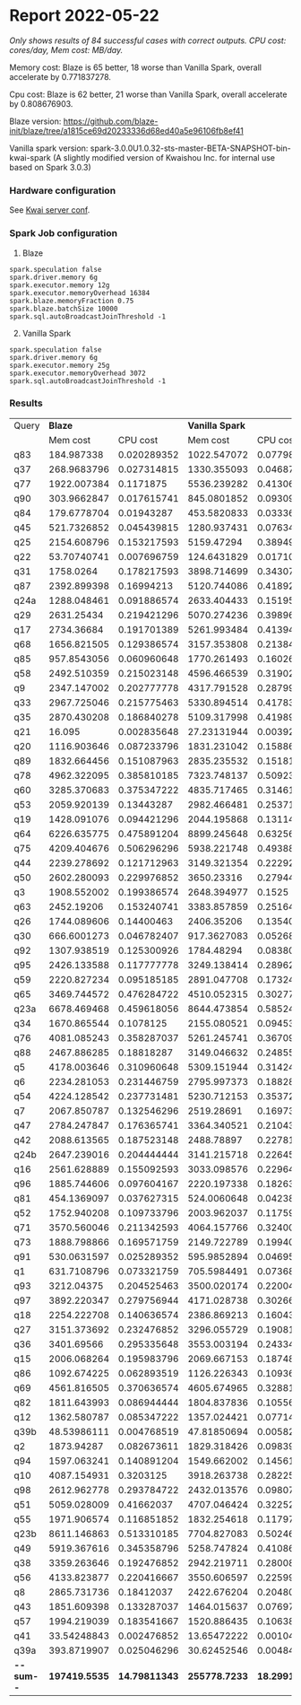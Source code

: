 
# Report 2022-05-22


_Only shows results of 84 successful cases with correct outputs. CPU cost: cores/day, Mem cost: MB/day._

Memory cost: Blaze is 65 better, 18 worse than Vanilla Spark, overall accelerate by 0.771837278.

Cpu cost: Blaze is 62 better, 21 worse than Vanilla Spark, overall accelerate by 0.808676903.

Blaze version: https://github.com/blaze-init/blaze/tree/a1815ce69d20233336d68ed40a5e96106fb8ef41

Vanilla spark version: spark-3.0.0U1.0.32-sts-master-BETA-SNAPSHOT-bin-kwai-spark (A slightly modified version of 
Kwaishou Inc. for internal use based on Spark 3.0.3)


### Hardware configuration
See [Kwai server conf](./kwai1-hardware-conf.md).

### Spark Job configuration

1. Blaze
```
spark.speculation false
spark.driver.memory 6g
spark.executor.memory 12g
spark.executor.memoryOverhead 16384
spark.blaze.memoryFraction 0.75
spark.blaze.batchSize 10000
spark.sql.autoBroadcastJoinThreshold -1
```

2. Vanilla Spark
```
spark.speculation false
spark.driver.memory 6g
spark.executor.memory 25g
spark.executor.memoryOverhead 3072
spark.sql.autoBroadcastJoinThreshold -1
```


### Results
<table>
  <tr>
    <td>Query</td>
    <td colspan="2"><b>Blaze</b></td>
    <td colspan="2"><b>Vanilla Spark</b></td>
    <td><b>Mem cost %</b></td>
    <td><b>CPU cost %</b></td>
  </tr>
  <tr>
    <td></td>
    <td>Mem cost</td>
    <td>CPU cost</td>
    <td>Mem cost</td>
    <td>CPU cost</td>
    <td></td>
    <td></td>
  </tr>
<tr>
        <td>q83</td>
        <td>184.987338</td>
        <td>0.020289352</td>
        <td>1022.547072</td>
        <td>0.077986111</td>
        <td>0.180908384</td>
        <td>0.260166221</td>
    </tr>
    <tr>
        <td>q37</td>
        <td>268.9683796</td>
        <td>0.027314815</td>
        <td>1330.355093</td>
        <td>0.046875</td>
        <td>0.202177886</td>
        <td>0.582716049</td>
    </tr>
    <tr>
        <td>q77</td>
        <td>1922.007384</td>
        <td>0.1171875</td>
        <td>5536.239282</td>
        <td>0.41306713</td>
        <td>0.347168409</td>
        <td>0.28370086</td>
    </tr>
    <tr>
        <td>q90</td>
        <td>303.9662847</td>
        <td>0.017615741</td>
        <td>845.0801852</td>
        <td>0.093090278</td>
        <td>0.359689282</td>
        <td>0.189232873</td>
    </tr>
    <tr>
        <td>q84</td>
        <td>179.6778704</td>
        <td>0.01943287</td>
        <td>453.5820833</td>
        <td>0.033368056</td>
        <td>0.396130881</td>
        <td>0.582379466</td>
    </tr>
    <tr>
        <td>q45</td>
        <td>521.7326852</td>
        <td>0.045439815</td>
        <td>1280.937431</td>
        <td>0.076342593</td>
        <td>0.407305363</td>
        <td>0.595209218</td>
    </tr>
    <tr>
        <td>q25</td>
        <td>2154.608796</td>
        <td>0.153217593</td>
        <td>5159.47294</td>
        <td>0.389490741</td>
        <td>0.4176025</td>
        <td>0.393379294</td>
    </tr>
    <tr>
        <td>q22</td>
        <td>53.70740741</td>
        <td>0.007696759</td>
        <td>124.6431829</td>
        <td>0.017106481</td>
        <td>0.430889249</td>
        <td>0.449932341</td>
    </tr>
    <tr>
        <td>q31</td>
        <td>1758.0264</td>
        <td>0.178217593</td>
        <td>3898.714699</td>
        <td>0.343078704</td>
        <td>0.450924609</td>
        <td>0.519465623</td>
    </tr>
    <tr>
        <td>q87</td>
        <td>2392.899398</td>
        <td>0.16994213</td>
        <td>5120.744086</td>
        <td>0.418923611</td>
        <td>0.467295252</td>
        <td>0.405663766</td>
    </tr>
    <tr>
        <td>q24a</td>
        <td>1288.048461</td>
        <td>0.091886574</td>
        <td>2633.404433</td>
        <td>0.151956019</td>
        <td>0.489119121</td>
        <td>0.604691903</td>
    </tr>
    <tr>
        <td>q29</td>
        <td>2631.25434</td>
        <td>0.219421296</td>
        <td>5070.274236</td>
        <td>0.398969907</td>
        <td>0.518957007</td>
        <td>0.54996954</td>
    </tr>
    <tr>
        <td>q17</td>
        <td>2734.36684</td>
        <td>0.191701389</td>
        <td>5261.993484</td>
        <td>0.413946759</td>
        <td>0.519644665</td>
        <td>0.463106389</td>
    </tr>
    <tr>
        <td>q68</td>
        <td>1656.821505</td>
        <td>0.129386574</td>
        <td>3157.353808</td>
        <td>0.213842593</td>
        <td>0.52475003</td>
        <td>0.605055207</td>
    </tr>
    <tr>
        <td>q85</td>
        <td>957.8543056</td>
        <td>0.060960648</td>
        <td>1770.261493</td>
        <td>0.160266204</td>
        <td>0.541080687</td>
        <td>0.3803712</td>
    </tr>
    <tr>
        <td>q58</td>
        <td>2492.510359</td>
        <td>0.215023148</td>
        <td>4596.466539</td>
        <td>0.319027778</td>
        <td>0.542266617</td>
        <td>0.673995066</td>
    </tr>
    <tr>
        <td>q9</td>
        <td>2347.147002</td>
        <td>0.202777778</td>
        <td>4317.791528</td>
        <td>0.287997685</td>
        <td>0.543598964</td>
        <td>0.704095165</td>
    </tr>
    <tr>
        <td>q33</td>
        <td>2967.725046</td>
        <td>0.215775463</td>
        <td>5330.894514</td>
        <td>0.417835648</td>
        <td>0.556703015</td>
        <td>0.516412288</td>
    </tr>
    <tr>
        <td>q35</td>
        <td>2870.430208</td>
        <td>0.186840278</td>
        <td>5109.317998</td>
        <td>0.419895833</td>
        <td>0.561803006</td>
        <td>0.444968163</td>
    </tr>
    <tr>
        <td>q21</td>
        <td>16.095</td>
        <td>0.002835648</td>
        <td>27.23131944</td>
        <td>0.003923611</td>
        <td>0.59104738</td>
        <td>0.722713864</td>
    </tr>
    <tr>
        <td>q20</td>
        <td>1116.903646</td>
        <td>0.087233796</td>
        <td>1831.231042</td>
        <td>0.158865741</td>
        <td>0.609919568</td>
        <td>0.54910389</td>
    </tr>
    <tr>
        <td>q89</td>
        <td>1832.664456</td>
        <td>0.151087963</td>
        <td>2835.235532</td>
        <td>0.15181713</td>
        <td>0.646388787</td>
        <td>0.995197072</td>
    </tr>
    <tr>
        <td>q78</td>
        <td>4962.322095</td>
        <td>0.385810185</td>
        <td>7323.748137</td>
        <td>0.509236111</td>
        <td>0.677565913</td>
        <td>0.757625347</td>
    </tr>
    <tr>
        <td>q60</td>
        <td>3285.370683</td>
        <td>0.375347222</td>
        <td>4835.717465</td>
        <td>0.314618056</td>
        <td>0.67939674</td>
        <td>1.193025052</td>
    </tr>
    <tr>
        <td>q53</td>
        <td>2059.920139</td>
        <td>0.13443287</td>
        <td>2982.466481</td>
        <td>0.253715278</td>
        <td>0.690676711</td>
        <td>0.529857215</td>
    </tr>
    <tr>
        <td>q19</td>
        <td>1428.091076</td>
        <td>0.094421296</td>
        <td>2044.195868</td>
        <td>0.131145833</td>
        <td>0.69860775</td>
        <td>0.719971759</td>
    </tr>
    <tr>
        <td>q64</td>
        <td>6226.635775</td>
        <td>0.475891204</td>
        <td>8899.245648</td>
        <td>0.632569444</td>
        <td>0.699681301</td>
        <td>0.752314561</td>
    </tr>
    <tr>
        <td>q75</td>
        <td>4209.404676</td>
        <td>0.506296296</td>
        <td>5938.221748</td>
        <td>0.493888889</td>
        <td>0.708866198</td>
        <td>1.02512186</td>
    </tr>
    <tr>
        <td>q44</td>
        <td>2239.278692</td>
        <td>0.121712963</td>
        <td>3149.321354</td>
        <td>0.222928241</td>
        <td>0.711035312</td>
        <td>0.545973729</td>
    </tr>
    <tr>
        <td>q50</td>
        <td>2602.280093</td>
        <td>0.229976852</td>
        <td>3650.23316</td>
        <td>0.279444444</td>
        <td>0.71290791</td>
        <td>0.822978794</td>
    </tr>
    <tr>
        <td>q3</td>
        <td>1908.552002</td>
        <td>0.199386574</td>
        <td>2648.394977</td>
        <td>0.1525</td>
        <td>0.720644775</td>
        <td>1.307452945</td>
    </tr>
    <tr>
        <td>q63</td>
        <td>2452.19206</td>
        <td>0.153240741</td>
        <td>3383.857859</td>
        <td>0.251643519</td>
        <td>0.724673483</td>
        <td>0.608959617</td>
    </tr>
    <tr>
        <td>q26</td>
        <td>1744.089606</td>
        <td>0.14400463</td>
        <td>2406.35206</td>
        <td>0.135405093</td>
        <td>0.724785718</td>
        <td>1.063509702</td>
    </tr>
    <tr>
        <td>q30</td>
        <td>666.6001273</td>
        <td>0.046782407</td>
        <td>917.3627083</td>
        <td>0.052685185</td>
        <td>0.726648382</td>
        <td>0.887961336</td>
    </tr>
    <tr>
        <td>q92</td>
        <td>1307.938519</td>
        <td>0.125300926</td>
        <td>1784.48294</td>
        <td>0.08380787</td>
        <td>0.732950979</td>
        <td>1.495097362</td>
    </tr>
    <tr>
        <td>q95</td>
        <td>2426.133588</td>
        <td>0.117777778</td>
        <td>3249.138414</td>
        <td>0.28962963</td>
        <td>0.746700595</td>
        <td>0.406649616</td>
    </tr>
    <tr>
        <td>q59</td>
        <td>2220.827234</td>
        <td>0.095185185</td>
        <td>2891.047708</td>
        <td>0.173240741</td>
        <td>0.768173845</td>
        <td>0.549438803</td>
    </tr>
    <tr>
        <td>q65</td>
        <td>3469.744572</td>
        <td>0.476284722</td>
        <td>4510.052315</td>
        <td>0.302777778</td>
        <td>0.76933577</td>
        <td>1.573050459</td>
    </tr>
    <tr>
        <td>q23a</td>
        <td>6678.469468</td>
        <td>0.459618056</td>
        <td>8644.473854</td>
        <td>0.585243056</td>
        <td>0.77257096</td>
        <td>0.785345595</td>
    </tr>
    <tr>
        <td>q34</td>
        <td>1670.865544</td>
        <td>0.1078125</td>
        <td>2155.080521</td>
        <td>0.094537037</td>
        <td>0.775314671</td>
        <td>1.140426053</td>
    </tr>
    <tr>
        <td>q76</td>
        <td>4081.085243</td>
        <td>0.358287037</td>
        <td>5261.245741</td>
        <td>0.367094907</td>
        <td>0.775688011</td>
        <td>0.976006558</td>
    </tr>
    <tr>
        <td>q88</td>
        <td>2467.886285</td>
        <td>0.18818287</td>
        <td>3149.046632</td>
        <td>0.248553241</td>
        <td>0.783693153</td>
        <td>0.757112922</td>
    </tr>
    <tr>
        <td>q5</td>
        <td>4178.003646</td>
        <td>0.310960648</td>
        <td>5309.151944</td>
        <td>0.314247685</td>
        <td>0.786943695</td>
        <td>0.98953998</td>
    </tr>
    <tr>
        <td>q6</td>
        <td>2234.281053</td>
        <td>0.231446759</td>
        <td>2795.997373</td>
        <td>0.188287037</td>
        <td>0.79909984</td>
        <td>1.229223015</td>
    </tr>
    <tr>
        <td>q54</td>
        <td>4224.128542</td>
        <td>0.237731481</td>
        <td>5230.712153</td>
        <td>0.353726852</td>
        <td>0.807562798</td>
        <td>0.672076435</td>
    </tr>
    <tr>
        <td>q7</td>
        <td>2067.850787</td>
        <td>0.132546296</td>
        <td>2519.28691</td>
        <td>0.169733796</td>
        <td>0.820807975</td>
        <td>0.780906921</td>
    </tr>
    <tr>
        <td>q47</td>
        <td>2784.247847</td>
        <td>0.176365741</td>
        <td>3364.340521</td>
        <td>0.210439815</td>
        <td>0.827576112</td>
        <td>0.838081619</td>
    </tr>
    <tr>
        <td>q42</td>
        <td>2088.613565</td>
        <td>0.187523148</td>
        <td>2488.78897</td>
        <td>0.2278125</td>
        <td>0.839208784</td>
        <td>0.823146878</td>
    </tr>
    <tr>
        <td>q24b</td>
        <td>2647.239016</td>
        <td>0.204444444</td>
        <td>3141.215718</td>
        <td>0.226458333</td>
        <td>0.842743464</td>
        <td>0.902790555</td>
    </tr>
    <tr>
        <td>q16</td>
        <td>2561.628889</td>
        <td>0.155092593</td>
        <td>3033.098576</td>
        <td>0.229641204</td>
        <td>0.844558403</td>
        <td>0.675369185</td>
    </tr>
    <tr>
        <td>q96</td>
        <td>1885.744606</td>
        <td>0.097604167</td>
        <td>2220.197338</td>
        <td>0.182638889</td>
        <td>0.849359007</td>
        <td>0.534410646</td>
    </tr>
    <tr>
        <td>q81</td>
        <td>454.1369097</td>
        <td>0.037627315</td>
        <td>524.0060648</td>
        <td>0.042384259</td>
        <td>0.866663461</td>
        <td>0.887766248</td>
    </tr>
    <tr>
        <td>q52</td>
        <td>1752.940208</td>
        <td>0.109733796</td>
        <td>2003.962037</td>
        <td>0.117592593</td>
        <td>0.874737234</td>
        <td>0.933169291</td>
    </tr>
    <tr>
        <td>q71</td>
        <td>3570.560046</td>
        <td>0.211342593</td>
        <td>4064.157766</td>
        <td>0.32400463</td>
        <td>0.878548583</td>
        <td>0.652282632</td>
    </tr>
    <tr>
        <td>q73</td>
        <td>1888.798866</td>
        <td>0.169571759</td>
        <td>2149.722789</td>
        <td>0.199409722</td>
        <td>0.878624386</td>
        <td>0.850368565</td>
    </tr>
    <tr>
        <td>q91</td>
        <td>530.0631597</td>
        <td>0.025289352</td>
        <td>595.9852894</td>
        <td>0.046956019</td>
        <td>0.88938967</td>
        <td>0.538575302</td>
    </tr>
    <tr>
        <td>q1</td>
        <td>631.7108796</td>
        <td>0.073321759</td>
        <td>705.5984491</td>
        <td>0.073680556</td>
        <td>0.895283827</td>
        <td>0.99513038</td>
    </tr>
    <tr>
        <td>q93</td>
        <td>3212.04375</td>
        <td>0.204525463</td>
        <td>3500.020174</td>
        <td>0.220046296</td>
        <td>0.917721496</td>
        <td>0.929465601</td>
    </tr>
    <tr>
        <td>q97</td>
        <td>3892.220347</td>
        <td>0.279756944</td>
        <td>4171.028738</td>
        <td>0.302662037</td>
        <td>0.933155965</td>
        <td>0.924321224</td>
    </tr>
    <tr>
        <td>q18</td>
        <td>2254.222708</td>
        <td>0.140636574</td>
        <td>2386.869213</td>
        <td>0.160439815</td>
        <td>0.944426572</td>
        <td>0.876569038</td>
    </tr>
    <tr>
        <td>q27</td>
        <td>3151.373692</td>
        <td>0.232476852</td>
        <td>3296.055729</td>
        <td>0.190810185</td>
        <td>0.956104493</td>
        <td>1.218367099</td>
    </tr>
    <tr>
        <td>q36</td>
        <td>3401.69566</td>
        <td>0.295335648</td>
        <td>3553.003194</td>
        <td>0.243344907</td>
        <td>0.957414186</td>
        <td>1.213650416</td>
    </tr>
    <tr>
        <td>q15</td>
        <td>2006.068264</td>
        <td>0.195983796</td>
        <td>2069.667153</td>
        <td>0.187488426</td>
        <td>0.969270958</td>
        <td>1.045311439</td>
    </tr>
    <tr>
        <td>q86</td>
        <td>1092.674225</td>
        <td>0.062893519</td>
        <td>1126.226343</td>
        <td>0.109363426</td>
        <td>0.97020837</td>
        <td>0.575087311</td>
    </tr>
    <tr>
        <td>q69</td>
        <td>4561.816505</td>
        <td>0.370636574</td>
        <td>4605.674965</td>
        <td>0.328819444</td>
        <td>0.9904773</td>
        <td>1.12717353</td>
    </tr>
    <tr>
        <td>q82</td>
        <td>1811.643993</td>
        <td>0.086944444</td>
        <td>1804.837836</td>
        <td>0.10556713</td>
        <td>1.003771063</td>
        <td>0.823593904</td>
    </tr>
    <tr>
        <td>q12</td>
        <td>1362.580787</td>
        <td>0.085347222</td>
        <td>1357.024421</td>
        <td>0.077141204</td>
        <td>1.004094522</td>
        <td>1.106376594</td>
    </tr>
    <tr>
        <td>q39b</td>
        <td>48.53986111</td>
        <td>0.004768519</td>
        <td>47.81850694</td>
        <td>0.005821759</td>
        <td>1.015085251</td>
        <td>0.819085487</td>
    </tr>
    <tr>
        <td>q2</td>
        <td>1873.94287</td>
        <td>0.082673611</td>
        <td>1829.318426</td>
        <td>0.098391204</td>
        <td>1.024394028</td>
        <td>0.840254088</td>
    </tr>
    <tr>
        <td>q94</td>
        <td>1597.063241</td>
        <td>0.140891204</td>
        <td>1549.662002</td>
        <td>0.145613426</td>
        <td>1.030588114</td>
        <td>0.967570145</td>
    </tr>
    <tr>
        <td>q10</td>
        <td>4087.154931</td>
        <td>0.3203125</td>
        <td>3918.263738</td>
        <td>0.282256944</td>
        <td>1.043103579</td>
        <td>1.134825932</td>
    </tr>
    <tr>
        <td>q98</td>
        <td>2612.962778</td>
        <td>0.293784722</td>
        <td>2432.013576</td>
        <td>0.098078704</td>
        <td>1.074403039</td>
        <td>2.995397687</td>
    </tr>
    <tr>
        <td>q51</td>
        <td>5059.028009</td>
        <td>0.41662037</td>
        <td>4707.046424</td>
        <td>0.322523148</td>
        <td>1.07477759</td>
        <td>1.291753391</td>
    </tr>
    <tr>
        <td>q55</td>
        <td>1971.906574</td>
        <td>0.116851852</td>
        <td>1832.254618</td>
        <td>0.117974537</td>
        <td>1.07621864</td>
        <td>0.990483665</td>
    </tr>
    <tr>
        <td>q23b</td>
        <td>8611.146863</td>
        <td>0.513310185</td>
        <td>7704.827083</td>
        <td>0.502465278</td>
        <td>1.117630126</td>
        <td>1.021583397</td>
    </tr>
    <tr>
        <td>q49</td>
        <td>5919.367616</td>
        <td>0.345358796</td>
        <td>5258.747824</td>
        <td>0.410868056</td>
        <td>1.125623022</td>
        <td>0.840558889</td>
    </tr>
    <tr>
        <td>q38</td>
        <td>3359.263646</td>
        <td>0.192476852</td>
        <td>2942.219711</td>
        <td>0.280081019</td>
        <td>1.141744661</td>
        <td>0.68721848</td>
    </tr>
    <tr>
        <td>q56</td>
        <td>4133.823877</td>
        <td>0.220416667</td>
        <td>3550.606597</td>
        <td>0.22599537</td>
        <td>1.164258491</td>
        <td>0.975314965</td>
    </tr>
    <tr>
        <td>q8</td>
        <td>2865.731736</td>
        <td>0.18412037</td>
        <td>2422.676204</td>
        <td>0.204803241</td>
        <td>1.182878559</td>
        <td>0.89901102</td>
    </tr>
    <tr>
        <td>q43</td>
        <td>1851.609398</td>
        <td>0.133287037</td>
        <td>1464.015637</td>
        <td>0.076979167</td>
        <td>1.264747009</td>
        <td>1.731468952</td>
    </tr>
    <tr>
        <td>q57</td>
        <td>1994.219039</td>
        <td>0.183541667</td>
        <td>1520.886435</td>
        <td>0.106388889</td>
        <td>1.311221531</td>
        <td>1.725195822</td>
    </tr>
    <tr>
        <td>q41</td>
        <td>33.54248843</td>
        <td>0.002476852</td>
        <td>13.65472222</td>
        <td>0.001041667</td>
        <td>2.456475341</td>
        <td>2.377777778</td>
    </tr>
    <tr>
        <td>q39a</td>
        <td>393.8719907</td>
        <td>0.025046296</td>
        <td>30.62452546</td>
        <td>0.004849537</td>
        <td>12.86132552</td>
        <td>5.164677804</td>
    </tr>
    <tr>
        <td><b>--sum--</b></td>
        <td><b>197419.5535</b></td>
        <td><b>14.79811343</b></td>
        <td><b>255778.7233</b></td>
        <td><b>18.29916667</b></td>
        <td><b>0.771837278</b></td>
        <td><b>0.808676903</b></td>
    </tr>
</table>

